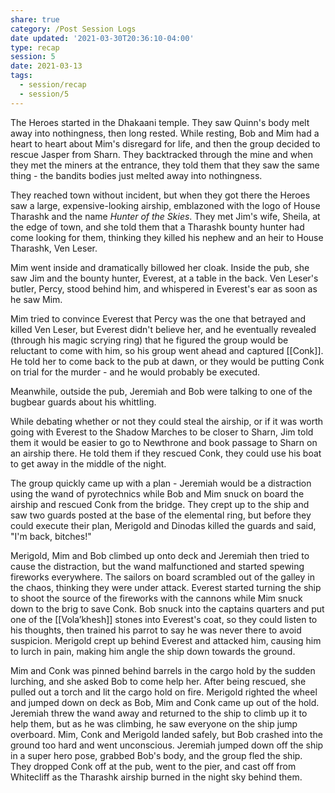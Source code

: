 ```yaml
---
share: true
category: /Post Session Logs
date updated: '2021-03-30T20:36:10-04:00'
type: recap
session: 5
date: 2021-03-13
tags:
  - session/recap
  - session/5
---
```


The Heroes started in the Dhakaani temple. They saw Quinn's body melt away into nothingness, then long rested. While resting, Bob and Mim had a heart to heart about Mim's disregard for life, and then the group decided to rescue Jasper from Sharn. They backtracked through the mine and when they met the miners at the entrance, they told them that they saw the same thing - the bandits bodies just melted away into nothingness.

They reached town without incident, but when they got there the Heroes saw a large, expensive-looking airship, emblazoned with the logo of House Tharashk and the name _Hunter of the Skies_. They met Jim's wife, Sheila, at the edge of town, and she told them that a Tharashk bounty hunter had come looking for them, thinking they killed his nephew and an heir to House Tharashk, Ven Leser.

Mim went inside and dramatically billowed her cloak. Inside the pub, she saw Jim and the bounty hunter, Everest, at a table in the back. Ven Leser's butler, Percy, stood behind him, and whispered in Everest's ear as soon as he saw Mim.

Mim tried to convince Everest that Percy was the one that betrayed and killed Ven Leser, but Everest didn't believe her, and he eventually revealed (through his magic scrying ring) that he figured the group would be reluctant to come with him, so his group went ahead and captured [[Conk]]. He told her to come back to the pub at dawn, or they would be putting Conk on trial for the murder - and he would probably be executed.

Meanwhile, outside the pub, Jeremiah and Bob were talking to one of the bugbear guards about his whittling.

While debating whether or not they could steal the airship, or if it was worth going with Everest to the Shadow Marches to be closer to Sharn, Jim told them it would be easier to go to Newthrone and book passage to Sharn on an airship there. He told them if they rescued Conk, they could use his boat to get away in the middle of the night.

The group quickly came up with a plan - Jeremiah would be a distraction using the wand of pyrotechnics while Bob and Mim snuck on board the airship and rescued Conk from the bridge. They crept up to the ship and saw two guards posted at the base of the elemental ring, but before they could execute their plan, Merigold and Dinodas killed the guards and said, "I'm back, bitches!"

Merigold, Mim and Bob climbed up onto deck and Jeremiah then tried to cause the distraction, but the wand malfunctioned and started spewing fireworks everywhere. The sailors on board scrambled out of the galley in the chaos, thinking they were under attack. Everest started turning the ship to shoot the source of the fireworks with the cannons while Mim snuck down to the brig to save Conk. Bob snuck into the captains quarters and put one of the [[Vola’khesh]] stones into Everest's coat, so they could listen to his thoughts, then trained his parrot to say he was never there to avoid suspicion. Merigold crept up behind Everest and attacked him, causing him to lurch in pain, making him angle the ship down towards the ground.

Mim and Conk was pinned behind barrels in the cargo hold by the sudden lurching, and she asked Bob to come help her. After being rescued, she pulled out a torch and lit the cargo hold on fire. Merigold righted the wheel and jumped down on deck as Bob, Mim and Conk came up out of the hold. Jeremiah threw the wand away and returned to the ship to climb up it to help them, but as he was climbing, he saw everyone on the ship jump overboard. Mim, Conk and Merigold landed safely, but Bob crashed into the ground too hard and went unconscious. Jeremiah jumped down off the ship in a super hero pose, grabbed Bob's body, and the group fled the ship. They dropped Conk off at the pub, went to the pier, and cast off from Whitecliff as the Tharashk airship burned in the night sky behind them.
